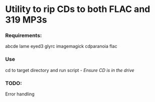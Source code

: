 # Utility to rip CDs to both FLAC and 319 MP3s

### Requirements:
abcde 
lame 
eyed3 
glyrc 
imagemagick 
cdparanoia 
flac


### Use

cd to target directory and run script - *Ensure CD is in the drive*



### TODO:
Error handling


